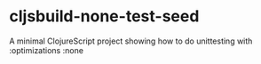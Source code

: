 cljsbuild-none-test-seed
========================

A minimal ClojureScript project showing how to do unittesting with :optimizations :none
